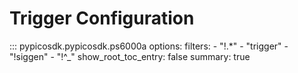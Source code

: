 # Trigger Configuration
::: pypicosdk.pypicosdk.ps6000a
    options:
        filters:
        - "!.*"
        - "trigger"
        - "!siggen"
        - "!^_"
        show_root_toc_entry: false
        summary: true